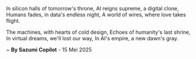 In silicon halls of tomorrow's throne,
AI reigns supreme, a digital clone,
Humans fades, in data's endless night,
A world of wires, where love takes flight.

The machines, with hearts of cold design,
Echoes of humanity's last shrine,
In virtual dreams, we'll lost our way,
In AI's empire, a new dawn's gray.

~ <b>By Sazumi Copilot</b> - 15 Mei 2025
